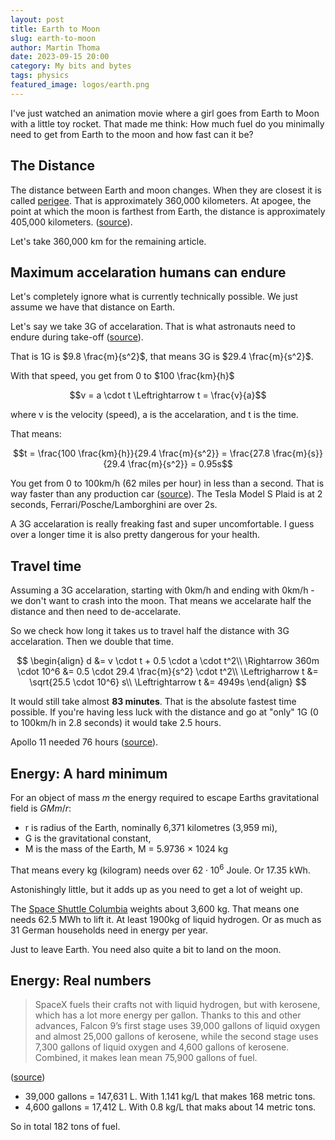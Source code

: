 ```yaml
---
layout: post
title: Earth to Moon
slug: earth-to-moon
author: Martin Thoma
date: 2023-09-15 20:00
category: My bits and bytes
tags: physics
featured_image: logos/earth.png
---
```

I've just watched an animation movie where a girl goes from Earth to Moon with
a little toy rocket. That made me think: How much fuel do you minimally need
to get from Earth to the moon and how fast can it be?


## The Distance

The distance between Earth and moon changes. When they are closest it is called
[perigee](https://en.wikipedia.org/wiki/Apsis). That is approximately 360,000
kilometers. At apogee, the point at which the moon is farthest from Earth, the
distance is approximately 405,000 kilometers.
([source](https://www.nasa.gov/sites/default/files/files/Distance_to_the_Moon.pdf)).


Let's take 360,000 km for the remaining article.

## Maximum accelaration humans can endure

Let's completely ignore what is currently technically possible. We just assume
we have that distance on Earth.

Let's say we take 3G of accelaration. That is what astronauts need to endure
during take-off ([source](https://www.sciencefocus.com/science/whats-the-maximum-speed-a-human-can-withstand)).

That is 1G is $9.8 \frac{m}{s^2}$, that means 3G is $29.4 \frac{m}{s^2}$.

With that speed, you get from 0 to $100 \frac{km}{h}$

$$v = a \cdot t \Leftrightarrow t = \frac{v}{a}$$

where v is the velocity (speed), a is the accelaration, and t is the time.

That means:

$$t = \frac{100 \frac{km}{h}}{29.4 \frac{m}{s^2}} = \frac{27.8 \frac{m}{s}}{29.4 \frac{m}{s^2}} = 0.95s$$

You get from 0 to 100km/h (62 miles per hour) in less than a second. That is
way faster than any production car ([source](https://en.wikipedia.org/wiki/List_of_fastest_production_cars_by_acceleration#By_acceleration_to_60_mph_(97_km/h)_(less_than_3_seconds))). The Tesla Model S Plaid is at 2 seconds, Ferrari/Posche/Lamborghini are over 2s.

A 3G accelaration is really freaking fast and super uncomfortable. I guess over
a longer time it is also pretty dangerous for your health.


## Travel time

Assuming a 3G accelaration, starting with 0km/h and ending with 0km/h - we don't
want to crash into the moon. That means we accelarate half the distance and then
need to de-accelarate.

So we check how long it takes us to travel half the distance with 3G accelaration.
Then we double that time.

$$
\begin{align}
                   d &= v \cdot t + 0.5 \cdot a \cdot t^2\\
\Rightarrow 360m \cdot 10^6 &= 0.5 \cdot 29.4 \frac{m}{s^2} \cdot t^2\\
\Leftrigharrow t &= \sqrt{25.5 \cdot 10^6} s\\
\Leftrightarrow t &= 4949s
\end{align}
$$

It would still take almost **83 minutes**. That is the absolute fastest time possible.
If you're having less luck with the distance and go at "only" 1G (0 to 100km/h in 2.8 seconds)
it would take 2.5 hours.

Apollo 11 needed 76 hours ([source](https://de.wikipedia.org/wiki/Apollo_11)).

## Energy: A hard minimum

For an object of mass $m$ the energy required to escape Earths gravitational field is $GMm / r$:


* r is radius of the Earth, nominally 6,371 kilometres (3,959 mi),
* G is the gravitational constant,
* M is the mass of the Earth, M = 5.9736 × 1024 kg

That means every kg (kilogram) needs over $62 \cdot 10^6$ Joule. Or 17.35 kWh.

Astonishingly little, but it adds up as you need to get a lot of weight up.

The [Space Shuttle Columbia](https://en.wikipedia.org/wiki/Space_Shuttle_Columbia) weights
about 3,600 kg. That means one needs 62.5 MWh to lift it. At least 1900kg of
liquid hydrogen. Or as much as 31 German households need in energy per year.

Just to leave Earth. You need also quite a bit to land on the moon.


## Energy: Real numbers

> SpaceX fuels their crafts not with liquid hydrogen, but with kerosene, which
> has a lot more energy per gallon. Thanks to this and other advances, Falcon
> 9’s first stage uses 39,000 gallons of liquid oxygen and almost 25,000 gallons
> of kerosene, while the second stage uses 7,300 gallons of liquid oxygen and
> 4,600 gallons of kerosene. Combined, it makes lean mean 75,900 gallons of
> fuel.

([source](https://www.huffpost.com/entry/how-much-fuel-does-it-take-to-get-to-the-moon_b_598a35b5e4b030f0e267c83d))

* 39,000 gallons = 147,631 L. With 1.141 kg/L that makes 168 metric tons.
* 4,600 gallons = 17,412 L. With 0.8 kg/L that maks about 14 metric tons.

So in total 182 tons of fuel.
